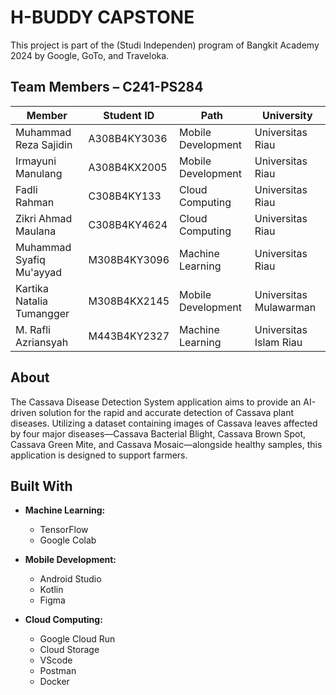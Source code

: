 
# H-BUDDY CAPSTONE

This project is part of the (Studi Independen) program of Bangkit Academy 2024 by Google, GoTo, and Traveloka.

## Team Members – C241-PS284
| Member    | Student ID    | Path    | University    |
|------------|------------|------------|------------|
| Muhammad Reza Sajidin    | A308B4KY3036       | Mobile Development     | Universitas Riau     |
| Irmayuni Manulang    | A308B4KX2005     | Mobile Development     | Universitas Riau     |
| Fadli Rahman    | C308B4KY133     | Cloud Computing     | Universitas Riau     |
| Zikri Ahmad Maulana   | C308B4KY4624     | Cloud Computing    | Universitas Riau    |
| Muhammad Syafiq Mu'ayyad    | M308B4KY3096     | Machine Learning    | Universitas Riau    |
| Kartika Natalia Tumangger   | M308B4KX2145     | Mobile Development    | Universitas Mulawarman    |
| M. Rafli Azriansyah   | M443B4KY2327      | Machine Learning    | Universitas Islam Riau    |


## About
The Cassava Disease Detection System application aims to provide an AI-driven solution for the rapid and accurate detection of Cassava plant diseases. Utilizing a dataset containing images of Cassava leaves affected by four major diseases—Cassava Bacterial Blight, Cassava Brown Spot, Cassava Green Mite, and Cassava Mosaic—alongside healthy samples, this application is designed to support farmers. 

## Built With

- **Machine Learning:**
  - TensorFlow
  - Google Colab
  

- **Mobile Development:**
  - Android Studio
  - Kotlin
  - Figma


- **Cloud Computing:**
  - Google Cloud Run
  - Cloud Storage
  - VScode
  - Postman
  - Docker


